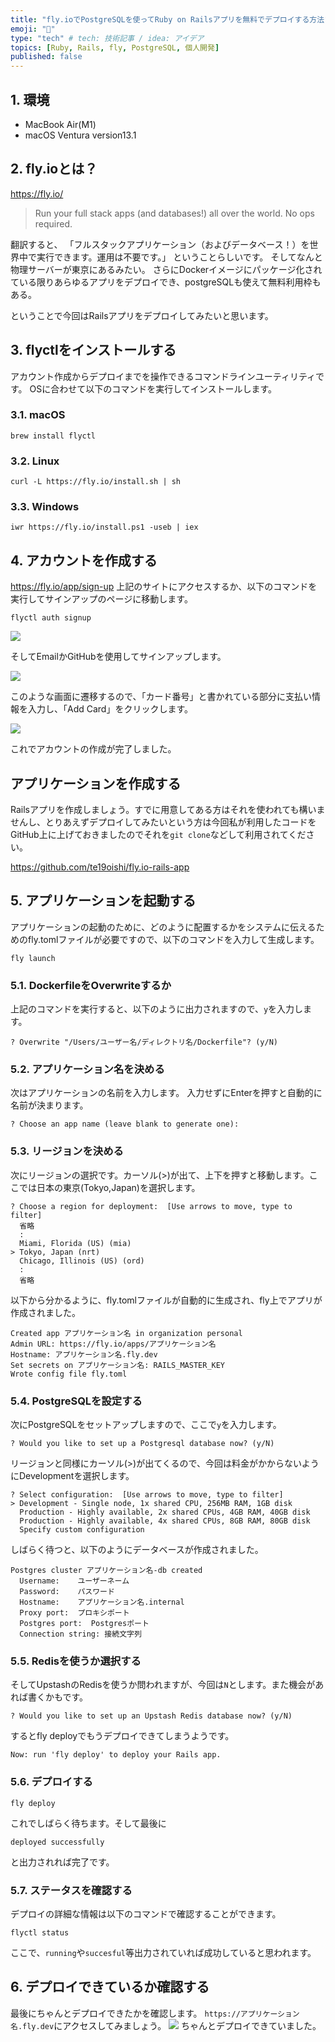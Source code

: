 ```yaml
---
title: "fly.ioでPostgreSQLを使ってRuby on Railsアプリを無料でデプロイする方法"
emoji: "🍎"
type: "tech" # tech: 技術記事 / idea: アイデア
topics: [Ruby, Rails, fly, PostgreSQL, 個人開発]
published: false
---
```

## 1. 環境

- MacBook Air(M1)
- macOS Ventura version13.1

## 2. fly.ioとは？

https://fly.io/
>Run your full stack apps (and databases!) all over the world. No ops required.

翻訳すると、
「フルスタックアプリケーション（およびデータベース！）を世界中で実行できます。運用は不要です。」
ということらしいです。
そしてなんと物理サーバーが東京にあるみたい。
さらにDockerイメージにパッケージ化されている限りあらゆるアプリをデプロイでき、postgreSQLも使えて無料利用枠もある。

ということで今回はRailsアプリをデプロイしてみたいと思います。

## 3. flyctlをインストールする

アカウント作成からデプロイまでを操作できるコマンドラインユーティリティです。
OSに合わせて以下のコマンドを実行してインストールします。

### 3.1. macOS
```
brew install flyctl
```
### 3.2. Linux
```
curl -L https://fly.io/install.sh | sh
```
### 3.3. Windows
```
iwr https://fly.io/install.ps1 -useb | iex
```

## 4. アカウントを作成する
https://fly.io/app/sign-up
上記のサイトにアクセスするか、以下のコマンドを実行してサインアップのページに移動します。
```
flyctl auth signup
```
![](/images/a01711e9307b98/2023-01-25-22-17-43.png)

そしてEmailかGitHubを使用してサインアップします。

![](/images/a01711e9307b98/2023-01-25-22-21-34.png)

このような画面に遷移するので、「カード番号」と書かれている部分に支払い情報を入力し、「Add Card」をクリックします。

![](/images/a01711e9307b98/2023-01-25-22-24-59.png)

これでアカウントの作成が完了しました。

## アプリケーションを作成する

Railsアプリを作成しましょう。すでに用意してある方はそれを使われても構いませんし、とりあえずデプロイしてみたいという方は今回私が利用したコードをGitHub上に上げておきましたのでそれを`git clone`などして利用されてください。

https://github.com/te19oishi/fly.io-rails-app

## 5. アプリケーションを起動する

アプリケーションの起動のために、どのように配置するかをシステムに伝えるためのfly.tomlファイルが必要ですので、以下のコマンドを入力して生成します。

```
fly launch
```
### 5.1. DockerfileをOverwriteするか

上記のコマンドを実行すると、以下のように出力されますので、`y`を入力します。

```:terminal
? Overwrite "/Users/ユーザー名/ディレクトリ名/Dockerfile"? (y/N) 
```

### 5.2. アプリケーション名を決める

次はアプリケーションの名前を入力します。
入力せずにEnterを押すと自動的に名前が決まります。

```:terminal
? Choose an app name (leave blank to generate one):
```

### 5.3. リージョンを決める

次にリージョンの選択です。カーソル(>)が出て、上下を押すと移動します。ここでは日本の東京(Tokyo,Japan)を選択します。

```:terminal
? Choose a region for deployment:  [Use arrows to move, type to filter]
  省略
  :
  Miami, Florida (US) (mia)
> Tokyo, Japan (nrt)
  Chicago, Illinois (US) (ord)
  :
  省略
```

以下から分かるように、fly.tomlファイルが自動的に生成され、fly上でアプリが作成されました。

```:terminal
Created app アプリケーション名 in organization personal
Admin URL: https://fly.io/apps/アプリケーション名
Hostname: アプリケーション名.fly.dev
Set secrets on アプリケーション名: RAILS_MASTER_KEY
Wrote config file fly.toml
```
### 5.4. PostgreSQLを設定する

次にPostgreSQLをセットアップしますので、ここで`y`を入力します。

```:terminal
? Would you like to set up a Postgresql database now? (y/N) 
```

リージョンと同様にカーソル(>)が出てくるので、今回は料金がかからないようにDevelopmentを選択します。

```:terminal
? Select configuration:  [Use arrows to move, type to filter]
> Development - Single node, 1x shared CPU, 256MB RAM, 1GB disk
  Production - Highly available, 2x shared CPUs, 4GB RAM, 40GB disk
  Production - Highly available, 4x shared CPUs, 8GB RAM, 80GB disk
  Specify custom configuration
```

しばらく待つと、以下のようにデータベースが作成されました。

```:terminal
Postgres cluster アプリケーション名-db created
  Username:    ユーザーネーム
  Password:    パスワード
  Hostname:    アプリケーション名.internal
  Proxy port:  プロキシポート
  Postgres port:  Postgresポート
  Connection string: 接続文字列
```

### 5.5. Redisを使うか選択する

そしてUpstashのRedisを使うか問われますが、今回は`N`とします。また機会があれば書くかもです。

```:terminal
? Would you like to set up an Upstash Redis database now? (y/N)
```

するとfly deployでもうデプロイできてしまうようです。

```:terminal
Now: run 'fly deploy' to deploy your Rails app.
```

### 5.6. デプロイする

```
fly deploy
```

これでしばらく待ちます。そして最後に

```:terminal
deployed successfully
```
と出力されれば完了です。

### 5.7. ステータスを確認する

デプロイの詳細な情報は以下のコマンドで確認することができます。
```
flyctl status
```
ここで、`running`や`succesful`等出力されていれば成功していると思われます。

## 6. デプロイできているか確認する

最後にちゃんとデプロイできたかを確認します。
`https://アプリケーション名.fly.dev`にアクセスしてみましょう。
![](/images/a01711e9307b98/2023-01-25-23-41-39.png)
ちゃんとデプロイできていました。